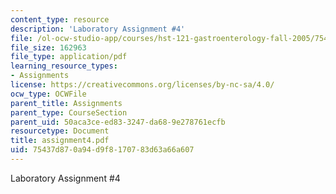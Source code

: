```yaml
---
content_type: resource
description: 'Laboratory Assignment #4'
file: /ol-ocw-studio-app/courses/hst-121-gastroenterology-fall-2005/75437d870a94d9f8170783d63a66a607_assignment4.pdf
file_size: 162963
file_type: application/pdf
learning_resource_types:
- Assignments
license: https://creativecommons.org/licenses/by-nc-sa/4.0/
ocw_type: OCWFile
parent_title: Assignments
parent_type: CourseSection
parent_uid: 50aca3ce-ed83-3247-da68-9e278761ecfb
resourcetype: Document
title: assignment4.pdf
uid: 75437d87-0a94-d9f8-1707-83d63a66a607
---
```

Laboratory Assignment #4